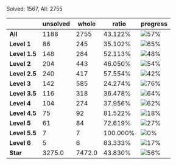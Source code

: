 Solved: 1567, All: 2755

| |unsolved|whole|ratio|progress|
|----|----|----|----|----|
|**All**| 1188 | 2755 | 43.122%| ![57%](https://progress-bar.dev/57?title=All) |
|**Level 1**| 86 | 245 | 35.102%| ![65%](https://progress-bar.dev/65?title=Level+1++)|
|**Level 1.5**| 148 | 284 | 52.113%| ![48%](https://progress-bar.dev/48?title=Level+1.5)|
|**Level 2**| 204 | 443 | 46.050%| ![54%](https://progress-bar.dev/54?title=Level+2++)|
|**Level 2.5**| 240 | 417 | 57.554%| ![42%](https://progress-bar.dev/42?title=Level+2.5)|
|**Level 3**| 142 | 585 | 24.274%| ![76%](https://progress-bar.dev/76?title=Level+3++)|
|**Level 3.5**| 116 | 318 | 36.478%| ![64%](https://progress-bar.dev/64?title=Level+3.5)|
|**Level 4**| 104 | 274 | 37.956%| ![62%](https://progress-bar.dev/62?title=Level+4++)|
|**Level 4.5**| 75 | 92 | 81.522%| ![18%](https://progress-bar.dev/18?title=Level+4.5)|
|**Level 5**| 61 | 84 | 72.619%| ![27%](https://progress-bar.dev/27?title=Level+5++)|
|**Level 5.5**| 7 | 7 | 100.000%| ![0%](https://progress-bar.dev/0?title=Level+5.5)|
|**Level 6**| 5 | 6 | 83.333%| ![17%](https://progress-bar.dev/17?title=Level+6++)|
|**Star**|3275.0 | 7472.0 |43.830%| ![56%](https://progress-bar.dev/56?title=Star) |
